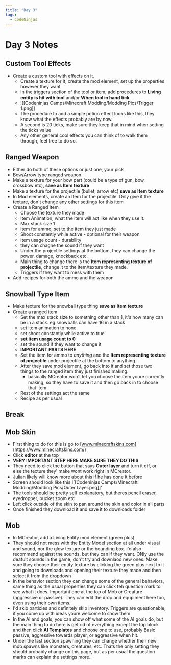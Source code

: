 ```yaml
---
title: "Day 3"
tags:
  - CodeNinjas
---
```


# Day 3 Notes
## Custom Tool Effects
- Create a custom tool with effects on it.
  - Create a texture for it, create the mod element, set up the properties however they want
  - In the triggers section of the tool or item, add procedures to **Living entity is hit with tool** and/or **When tool in hand tick**
  - ![[Codeninjas Camps/Minecraft Modding/Modding Pics/Trigger 1.png]]
  - The procedure to add a simple potion effect looks like this, they know what the effects probably are by now.
  - A second is 20 ticks, make sure they keep that in mind when setting the ticks value
  - Any other general cool effects you can think of to walk them through, feel free to do so.

## Ranged Weapon
- Either do both of these options or just one, your pick
- Bow/Arrow type ranged weapon
- Make a texture for your bow part (could be a type of gun, bow, crossbow etc), **save as Item texture**
- Make a texture for the projectile (bullet, arrow etc) **save as Item texture**
- In Mod elements, create an Item for the projectile. Only give it the texture, don't change any other settings for this item
- Create a Ranged Item
  - Choose the texture they made
  - Item Animation, what the item will act like when they use it.
  - Max stack size 1
  - Item for ammo, set to the item they just made
  - Shoot constantly while active - optional for their weapon
  - Item usage count - durability
  - they can chagne the sound if they want
  - Under the projectile settings at the bottom, they can change the power, damage, knockback etc.
  - Main thing to change there is the **Item representing texture of projectile**, change it to the item/texture they made.
  - Triggers if they want to mess with them
- Add recipes for both the ammo and the weapon
## Snowball Type Item
- Make texture for the snowball type thing **save as Item texture**
- Create a ranged item
  - Set the max stack size to something other than 1, it's how many can be in a stack. eg snowballs can have 16 in a stack
  - set item animation to none
  - set shoot constantly while active to true
  - **set item usage count to 0**
  - set the sound if they want to change it
  - **IMPORTANT PARTS HERE**
  - Set the item for ammo to _anything_ and the **Item representing texture of projectile** under projectile at the bottom to anything.
  - After they save mod element, go back into it and set those two things to the ranged item they just finished making.
	- basically MCreator won't let you choose the item youre currently making, so they have to save it and then go back in to choose that item
  - Rest of the settings act the same
  - Recipe as per usual

## Break
## Mob Skin
- First thing to do for this is go to [www.minecraftskins.com](https://www.minecraftskins.com/)
- Click **editor** at the top
- **VERY IMPORTANT STEP HERE MAKE SURE THEY DO THIS**
- They need to click the button that says **Outer layer** and turn it off, or else the texture they' make wont work right in MCreator.
- Julian likely will know more about this if he has done it before
- Screen should look like this ![[Codeninjas Camps/Minecraft Modding/Modding Pics/Outer Layer.png]]'
- The tools should be pretty self explanatory, but theres pencil eraser, eyedropper, bucket zoom etc
- Left click outside of the skin to pan around the skin and color in all parts
- Once finished they download it and save it to downloads folder

## Mob
- In MCreator, add a Living Entity mod element (green plus)
- They should not mess with the Entity Model section at all under visual and sound, nor the glow texture or the bounding box. I'd also recommend against the sounds, but they can if they want. ONly use the deafult sounds in the game, don't try and downlaod new ones. Make sure they choose their entity texture by clicking the green plus next to it and going to downloads and opening their texture they made and then select it from the dropdown
- In the behavior section they can change some of the general behaviors, same thing as the usual properties they can click teh question mark to see what it does. Important one at the top of Mob or Creature (aggressive or passive). They can edit the drop and equpiment here too, even using their own items.
- I'd skip particles and definitely skip inventory. Triggers are questionable, if you come up with ideas youre welcome to show them
- In the AI and goals, you can show off what some of the AI goals do, but the main thing to do here is get rid of everything except the top block and then click **AI Templates** and choose one to use, probably Basic passive, aggressive towards player, or aggressive when hit.
- Under the last section spawning they can change whether their new mob spawns like monsters, creatures, etc. Thats the only setting they should probably change on this page, but as per usual the question marks can explain the settings more.